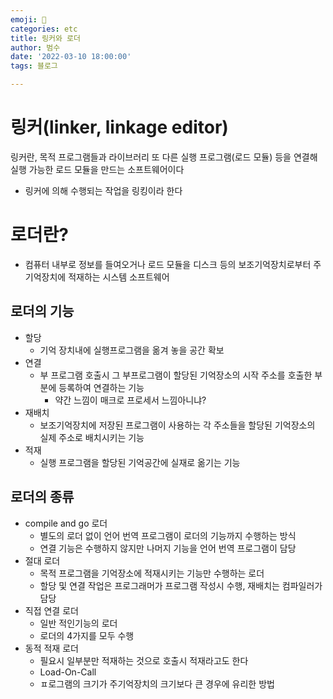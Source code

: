 ```yaml
---
emoji: 🏃
categories: etc
title: 링커와 로더
author: 범수
date: '2022-03-10 18:00:00'
tags: 블로그

---
```

# 링커(linker, linkage editor)

링커란, 목적 프로그램들과 라이브러리 또 다른 실행 프로그램(로드 모듈) 등을 연결해 실행 가능한 로드 모듈을 만드는 소프트웨어이다

* 링커에 의해 수행되는 작업을 링킹이라 한다

# 로더란?

* 컴퓨터 내부로 정보를 들여오거나 로드 모듈을 디스크 등의 보조기억장치로부터 주기억장치에 적재하는 시스템 소프트웨어

## 로더의 기능

* 할당
  * 기억 장치내에 실행프로그램을 옮겨 놓을 공간 확보
* 연결
  * 부 프로그램 호출시 그 부프로그램이 할당된 기억장소의 시작 주소를 호출한 부분에 등록하여 연결하는 기능
    * 약간 느낌이 매크로 프로세서 느낌아니냐?
* 재배치
  * 보조기억장치에 저장된 프로그램이 사용하는 각 주소들을 할당된 기억장소의 실제 주소로 배치시키는 기능
* 적재
  * 실행 프로그램을 할당된 기억공간에 실재로 옮기는 기능

## 로더의 종류

* compile and go 로더
  * 별도의 로더 없이 언어 번역 프로그램이 로더의 기능까지 수행하는 방식
  * 연결 기능은 수행하지 않지만 나머지 기능을 언어 번역 프로그램이 담당
* 절대 로더
  * 목적 프로그램을 기억장소에 적재시키는 기능만 수행하는 로더
  * 할당 및 연결 작업은 프로그래머가 프로그램 작성시 수행, 재배치는 컴파일러가 담당
* 직접 연결 로더
  * 일반 적인기능의 로더
  * 로더의 4가지를 모두 수행
* 동적 적재 로더
  * 필요시 일부분만 적재하는 것으로 호출시 적재라고도 한다
  * Load-On-Call
  * ㅍ로그램의 크기가 주기억장치의 크기보다 큰 경우에 유리한 방법
